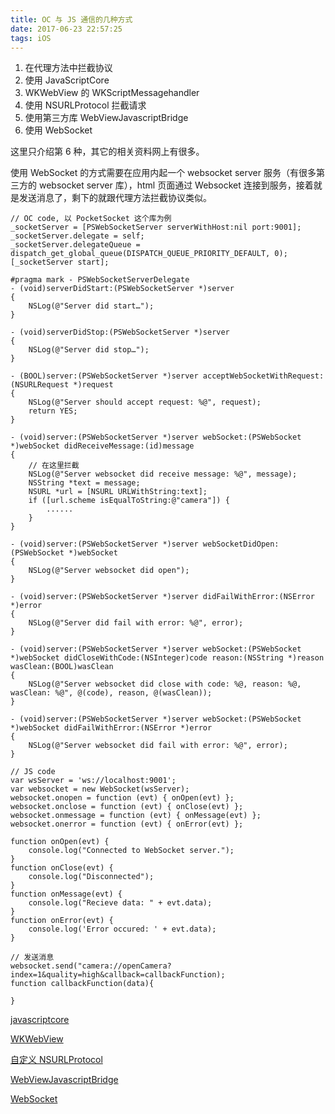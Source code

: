 ```yaml
---
title: OC 与 JS 通信的几种方式
date: 2017-06-23 22:57:25
tags: iOS
---
```


1. 在代理方法中拦截协议
2. 使用 JavaScriptCore
3. WKWebView 的 WKScriptMessagehandler
4. 使用 NSURLProtocol 拦截请求
5. 使用第三方库 WebViewJavascriptBridge
6. 使用 WebSocket

这里只介绍第 6 种，其它的相关资料网上有很多。

使用 WebSocket 的方式需要在应用内起一个 websocket server 服务（有很多第三方的 websocket server 库），html 页面通过 Websocket 连接到服务，接着就是发送消息了，剩下的就跟代理方法拦截协议类似。

```
// OC code, 以 PocketSocket 这个库为例
_socketServer = [PSWebSocketServer serverWithHost:nil port:9001];
_socketServer.delegate = self;
_socketServer.delegateQueue = dispatch_get_global_queue(DISPATCH_QUEUE_PRIORITY_DEFAULT, 0);
[_socketServer start];
    
#pragma mark - PSWebSocketServerDelegate
- (void)serverDidStart:(PSWebSocketServer *)server 
{
    NSLog(@"Server did start…");
}

- (void)serverDidStop:(PSWebSocketServer *)server 
{
    NSLog(@"Server did stop…");
}

- (BOOL)server:(PSWebSocketServer *)server acceptWebSocketWithRequest:(NSURLRequest *)request 
{
    NSLog(@"Server should accept request: %@", request);
    return YES;
}

- (void)server:(PSWebSocketServer *)server webSocket:(PSWebSocket *)webSocket didReceiveMessage:(id)message 
{
    // 在这里拦截
    NSLog(@"Server websocket did receive message: %@", message);
    NSString *text = message;
    NSURL *url = [NSURL URLWithString:text];
    if ([url.scheme isEqualToString:@"camera"]) {
        ......
    }
}

- (void)server:(PSWebSocketServer *)server webSocketDidOpen:(PSWebSocket *)webSocket
{
    NSLog(@"Server websocket did open");
}

- (void)server:(PSWebSocketServer *)server didFailWithError:(NSError *)error
{
    NSLog(@"Server did fail with error: %@", error);
}

- (void)server:(PSWebSocketServer *)server webSocket:(PSWebSocket *)webSocket didCloseWithCode:(NSInteger)code reason:(NSString *)reason wasClean:(BOOL)wasClean 
{
    NSLog(@"Server websocket did close with code: %@, reason: %@, wasClean: %@", @(code), reason, @(wasClean));
}

- (void)server:(PSWebSocketServer *)server webSocket:(PSWebSocket *)webSocket didFailWithError:(NSError *)error 
{
    NSLog(@"Server websocket did fail with error: %@", error);
}	
```


```
// JS code 
var wsServer = 'ws://localhost:9001'; 
var websocket = new WebSocket(wsServer); 
websocket.onopen = function (evt) { onOpen(evt) }; 
websocket.onclose = function (evt) { onClose(evt) }; 
websocket.onmessage = function (evt) { onMessage(evt) }; 
websocket.onerror = function (evt) { onError(evt) };

function onOpen(evt) { 
	console.log("Connected to WebSocket server."); 
}
function onClose(evt) { 
	console.log("Disconnected"); 
} 
function onMessage(evt) {
	console.log("Recieve data: " + evt.data); 
} 
function onError(evt) { 
	console.log('Error occured: ' + evt.data); 
}

// 发送消息
websocket.send("camera://openCamera?index=1&quality=high&callback=callbackFunction);
function callbackFunction(data){
	
}
```

[javascriptcore](https://www.raywenderlich.com/124075/javascriptcore-tutorial)

[WKWebView](http://nshipster.com/wkwebkit/)

[自定义 NSURLProtocol](https://developer.apple.com/library/content/samplecode/CustomHTTPProtocol/Introduction/Intro.html)

[WebViewJavascriptBridge](https://github.com/marcuswestin/WebViewJavascriptBridge)

[WebSocket](https://zh.wikipedia.org/wiki/WebSocket)
